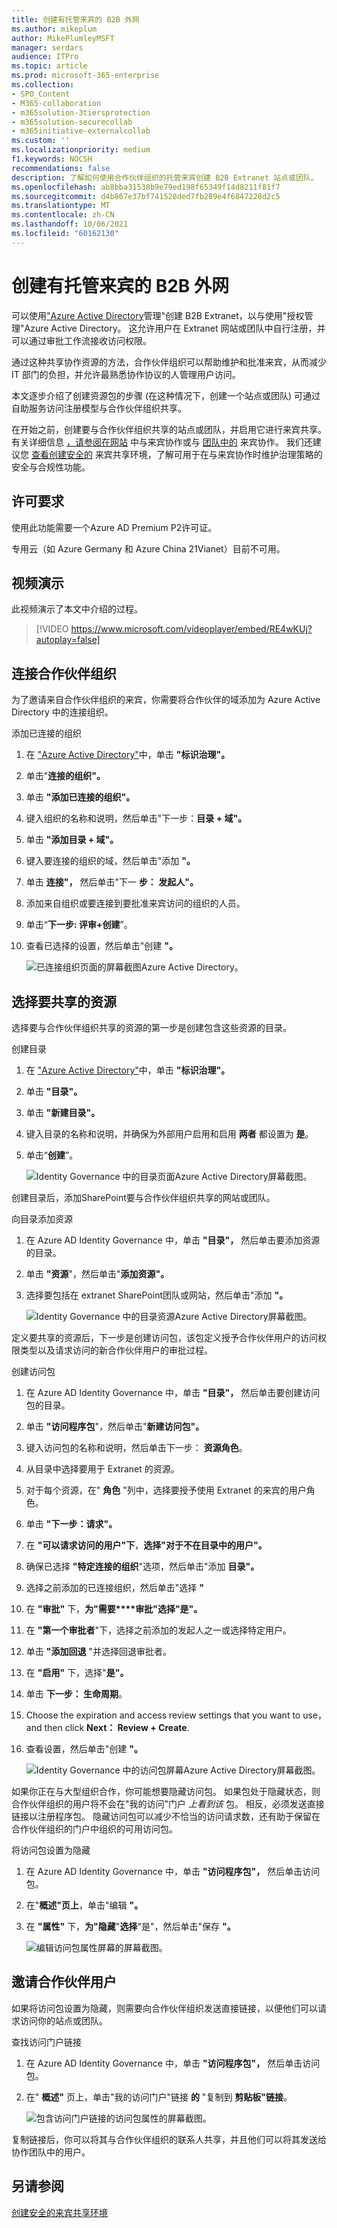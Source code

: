 ```yaml
---
title: 创建有托管来宾的 B2B 外网
ms.author: mikeplum
author: MikePlumleyMSFT
manager: serdars
audience: ITPro
ms.topic: article
ms.prod: microsoft-365-enterprise
ms.collection:
- SPO_Content
- M365-collaboration
- m365solution-3tiersprotection
- m365solution-securecollab
- m365initiative-externalcollab
ms.custom: ''
ms.localizationpriority: medium
f1.keywords: NOCSH
recommendations: false
description: 了解如何使用合作伙伴组织的托管来宾创建 B2B Extranet 站点或团队。
ms.openlocfilehash: ab8bba31538b9e79ed198f65349f14d8211f81f7
ms.sourcegitcommit: d4b867e37bf741528ded7fb289e4f6847228d2c5
ms.translationtype: MT
ms.contentlocale: zh-CN
ms.lasthandoff: 10/06/2021
ms.locfileid: "60162130"
---
```

# <a name="create-a-b2b-extranet-with-managed-guests"></a>创建有托管来宾的 B2B 外网

可以使用["Azure Active Directory](/azure/active-directory/governance/entitlement-management-overview)管理"创建 B2B Extranet，以与使用"授权管理"Azure Active Directory。 这允许用户在 Extranet 网站或团队中自行注册，并可以通过审批工作流接收访问权限。

通过这种共享协作资源的方法，合作伙伴组织可以帮助维护和批准来宾，从而减少 IT 部门的负担，并允许最熟悉协作协议的人管理用户访问。

本文逐步介绍了创建资源包的步骤 (在这种情况下，创建一个站点或团队) 可通过自助服务访问注册模型与合作伙伴组织共享。 

在开始之前，创建要与合作伙伴组织共享的站点或团队，并启用它进行来宾共享。 有关详细信息 [，请参阅在网站](collaborate-in-site.md) 中与来宾协作或与 [团队中的](collaborate-as-team.md) 来宾协作。 我们还建议您 [查看创建安全的](create-secure-guest-sharing-environment.md) 来宾共享环境，了解可用于在与来宾协作时维护治理策略的安全与合规性功能。

## <a name="license-requirements"></a>许可要求

使用此功能需要一个Azure AD Premium P2许可证。 

专用云（如 Azure Germany 和 Azure China 21Vianet）目前不可用。

## <a name="video-demonstration"></a>视频演示

此视频演示了本文中介绍的过程。

> [!VIDEO https://www.microsoft.com/videoplayer/embed/RE4wKUj?autoplay=false]

## <a name="connect-the-partner-organization"></a>连接合作伙伴组织

为了邀请来自合作伙伴组织的来宾，你需要将合作伙伴的域添加为 Azure Active Directory 中的连接组织。

添加已连接的组织
1. 在 ["Azure Active Directory"](https://aad.portal.azure.com)中，单击 **"标识治理"。**
2. 单击"**连接的组织"。**
4. 单击 **"添加已连接的组织"。**
5. 键入组织的名称和说明，然后单击"下一步：**目录 + 域"。**
6. 单击 **"添加目录 + 域"。**
7. 键入要连接的组织的域，然后单击"添加 **"。**
8. 单击 **连接"，** 然后单击"下一 **步： 发起人"。**
9. 添加来自组织或要连接到要批准来宾访问的组织的人员。
10. 单击“**下一步: 评审+创建**”。
11. 查看已选择的设置，然后单击"创建 **"。**

    ![已连接组织页面的屏幕截图Azure Active Directory。](../media/identity-governance-connected-organizations.png)

## <a name="choose-the-resources-to-share"></a>选择要共享的资源

选择要与合作伙伴组织共享的资源的第一步是创建包含这些资源的目录。

创建目录
1. 在 ["Azure Active Directory"](https://aad.portal.azure.com)中，单击 **"标识治理"。**
2. 单击 **"目录"。**
3. 单击 **"新建目录"。**
4. 键入目录的名称和说明，并确保为外部用户启用和启用 **两者** 都设置为 **是**。
5. 单击“**创建**”。

   ![Identity Governance 中的目录页面Azure Active Directory屏幕截图。](../media/identity-governance-catalogs.png)

创建目录后，添加SharePoint要与合作伙伴组织共享的网站或团队。

向目录添加资源
1. 在 Azure AD Identity Governance 中，单击 **"目录"，** 然后单击要添加资源的目录。
2. 单击 **"资源**"，然后单击"**添加资源"。**
3. 选择要包括在 extranet SharePoint团队或网站，然后单击"添加 **"。**

   ![Identity Governance 中的目录资源Azure Active Directory屏幕截图。](../media/identity-governance-catalog-resource.png)

定义要共享的资源后，下一步是创建访问包，该包定义授予合作伙伴用户的访问权限类型以及请求访问的新合作伙伴用户的审批过程。

创建访问包
1. 在 Azure AD Identity Governance 中，单击 **"目录"，** 然后单击要创建访问包的目录。
2. 单击 **"访问程序包**"，然后单击"**新建访问包"。**
3. 键入访问包的名称和说明，然后单击下一步： **资源角色**。
4. 从目录中选择要用于 Extranet 的资源。
5. 对于每个资源，在" **角色** "列中，选择要授予使用 Extranet 的来宾的用户角色。
6. 单击 **"下一步：请求"。**
7. 在 **"可以请求访问的用户"下**，**选择"对于不在目录中的用户"。**
8. 确保已选择 **"特定连接的组织**"选项，然后单击"添加 **目录"。**
9. 选择之前添加的已连接组织，然后单击"选择 **"**
10. 在 **"审批"** 下，**为"需要****审批"选择"是"。**
11. 在 **"第一个审批者**"下，选择之前添加的发起人之一或选择特定用户。
12. 单击 **"添加回退** "并选择回退审批者。
13. 在 **"启用"** 下，选择"**是"。**
14. 单击 **下一步： 生命周期**。
15. Choose the expiration and access review settings that you want to use， and then click **Next： Review + Create**.
16. 查看设置，然后单击"创建 **"。**

    ![Identity Governance 中的访问包屏幕Azure Active Directory屏幕截图。](../media/identity-governance-access-packages.png)

如果你正在与大型组织合作，你可能想要隐藏访问包。 如果包处于隐藏状态，则合作伙伴组织的用户将不会在"我的访问"门户 *上看到该* 包。 相反，必须发送直接链接以注册程序包。 隐藏访问包可以减少不恰当的访问请求数，还有助于保留在合作伙伴组织的门户中组织的可用访问包。

将访问包设置为隐藏
1. 在 Azure AD Identity Governance 中，单击 **"访问程序包"，** 然后单击访问包。
2. 在"**概述"页上**，单击"编辑 **"。**
3. 在 **"属性"** 下，**为"隐藏**"**选择**"是"，然后单击"保存 **"。**

   ![编辑访问包属性屏幕的屏幕截图。](../media/identity-governance-access-package-hidden.png)

## <a name="invite-partner-users"></a>邀请合作伙伴用户

如果将访问包设置为隐藏，则需要向合作伙伴组织发送直接链接，以便他们可以请求访问你的站点或团队。

查找访问门户链接
1. 在 Azure AD Identity Governance 中，单击 **"访问程序包"，** 然后单击访问包。
2. 在" **概述"** 页上，单击"我的访问门户"链接 **的** "复制到 **剪贴板"链接**。

   ![包含访问门户链接的访问包属性的屏幕截图。](../media/identity-governance-access-portal-link.png)

复制链接后，你可以将其与合作伙伴组织的联系人共享，并且他们可以将其发送给协作团队中的用户。

## <a name="see-also"></a>另请参阅

[创建安全的来宾共享环境](create-secure-guest-sharing-environment.md)